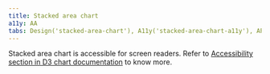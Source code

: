 ```yaml
---
title: Stacked area chart
a11y: AA
tabs: Design('stacked-area-chart'), A11y('stacked-area-chart-a11y'), API('stacked-area-chart-api'), Examples('stacked-area-chart-d3-code'), Changelog('d3-chart-changelog')
---
```


Stacked area chart is accessible for screen readers. Refer to [Accessibility section in D3 chart documentation](/data-display/d3-chart/d3-chart-a11y) to know more.
